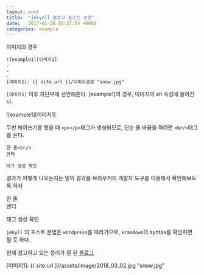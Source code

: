```yaml
---
layout: post
title:  "jekyell 블로그 포스트 초안"
date:   2017-01-26 00:37:54 +0900
categories: example
---
```


이미지의 경우

```
![example1][이미지1]
.
.
.
[이미지1]: {{ site.url }}/이미지경로 "snow.jpg"
```

`[이미지1]` 이후 하단부에 선언해준다.
[example1]의 경우, 이미지의 alt 속성에 들어간다.

![example1][이미지1]

두번 띄어쓰기를 했을 때 `<p></p>`태그가 생성되므로, 단순 줄 바꿈을 하려면 `<br/>`태그를 쓴다.

``` 
햔 줄<br/>
엔터

태그 생성 확인
```

결과가 어떻게 나오는지는 밑의 결과를 브라우저의 개발자 도구를 이용해서 확인해보도록 하자

한 줄<br/>
엔터

태그 생성 확인


`jekyll` 의 포스트 문법은 `wordpress`를 따라가므로, `kramdown`의 syntax를 확인하면 될 듯 하다.

현재 참고하고 있는 정리가 잘 된 [블로그](http://blog.kalkin7.com/2014/02/05/wordpress-markdown-quick-reference-for-koreans/ "워드프레스 마크다운(Markdown) 문법 설명")

[이미지1]: {{ site.url }}/assets/image/2018_03_02.jpg "snow.jpg"
